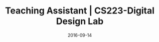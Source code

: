 ---
title: "Teaching Assistant | CS223-Digital Design Lab"
collection: teaching
type: "Undergraduate Course"
permalink: /teaching/2016-fall-teaching
venue: "Bilkent | CS"
date: 2016-09-14
location: "Ankara / Turkey"
---